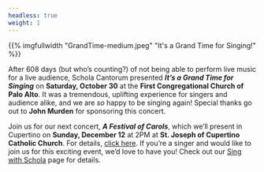```yaml
---
headless: true
weight: 1
---
```


{{% imgfullwidth "GrandTime-medium.jpeg" "It's a Grand Time for Singing!" %}}

After 608 days (but who&rsquo;s counting?) of not being able to perform live music for a live audience, Schola Cantorum presented
**_It&rsquo;s a Grand Time for Singing_** on **Saturday, October 30** at the **First Congregational Church of
Palo Alto**. It was a tremendous, uplifting experience for singers and audience alike, and we are _so_ happy to be singing again! Special
thanks go out to **John Murden** for sponsoring this concert.

Join us for our next concert, **_A Festival of Carols_**, which we&rsquo;ll present in Cupertino on **Sunday, December 12** at 2PM at
**St. Joseph of Cupertino Catholic Church**. For details, <a href="https://scholacantorum.org/concerts/festival-of-carols/">click here</a>.
If you&rsquo;re a singer and would like to join us for this exciting event, we&rsquo;d love to have you! Check out our <a href="https://scholacantorum.org/sing">Sing with Schola</a> page for details.
